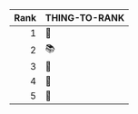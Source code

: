 | Rank | THING-TO-RANK |
|-----:|---------------|
|     1| 📣            |
|     2| 📚            |
|     3| 🌟            |
|     4| 🌱            |
|     5| 💞            |
